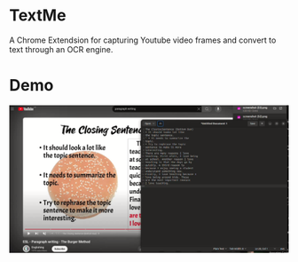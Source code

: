 # TextMe
A Chrome Extendsion for capturing Youtube video frames and convert to text through an OCR engine.

# Demo
[![Watch the video](https://raw.githubusercontent.com/SandunPushpika/TextMe/main/thumbnail.png)](https://raw.githubusercontent.com/SandunPushpika/TextMe/main/demo.webm)
